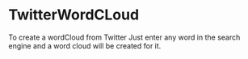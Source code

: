 # TwitterWordCLoud
To create a wordCloud from Twitter
Just enter any word in the search engine and a word cloud will be created for it.
